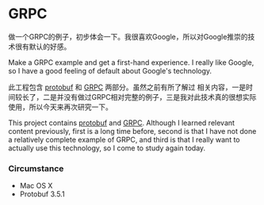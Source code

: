 # GRPC
做一个GRPC的例子，初步体会一下。我很喜欢Google，所以对Google推崇的技术很有默认的好感。

Make a GRPC example and get a first-hand experience. I really like Google, so I have a good feeling of default about Google's technology.

此工程包含 [protobuf](https://developers.google.com/protocol-buffers/) 和 [GRPC](https://grpc.io/) 两部分。虽然之前有所了解过
相关内容，一是时间较长了，二是并没有做过GRPC相对完整的例子，三是我对此技术真的很想实际使用，所以今天来再次研究一下。

This project contains [protobuf](https://developers.google.com/protocol-buffers/) and [GRPC](https://grpc.io/). 
Although I learned relevant content previously, first is a long time before, second is that I have not done a relatively 
complete example of GRPC, and third is that I really want to actually use this technology, so I come to study again today.

### Circumstance
- Mac OS X
- Protobuf 3.5.1